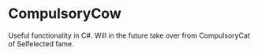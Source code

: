 CompulsoryCow
=============

Useful functionality in C#.  Will in the future take over from CompulsoryCat of Selfelected fame.